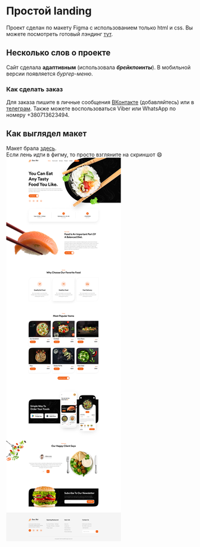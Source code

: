 # Простой landing

Проект сделан по макету Figma с использованием только html и css.
Вы можете посмотреть готовый лэндинг [тут](https://natalika-frontend.github.io/PortfolioRestaurantLanding/).

## Несколько слов о проекте
Сайт сделала **адаптивным** (использовала ***брейкпоинты***). В мобильной версии появляется *бургер-меню*.

### Как сделать заказ
Для заказа пишите в личные сообщения [ВКонтакте](https://vk.com/natallikar) (добавляйтесь) или в [телеграм](https://t.me/Natalyaroma). Также можете воспользоваться Viber или WhatsApp по номеру +380713623494.

## Как выглядел макет

Макет брала [здесь](https://www.figma.com/file/HHyBI1g24kKpW8moabTEH1/%D0%A0%D0%B5%D1%81%D1%82%D0%BE%D1%80%D0%B0%D0%BD). <br>
Если лень идти в фигму, то просто взгляните на скриншот :smile:
![скриншот](https://github.com/Natalika-frontend/PortfolioRestaurantLanding/blob/master/index.jpg)
